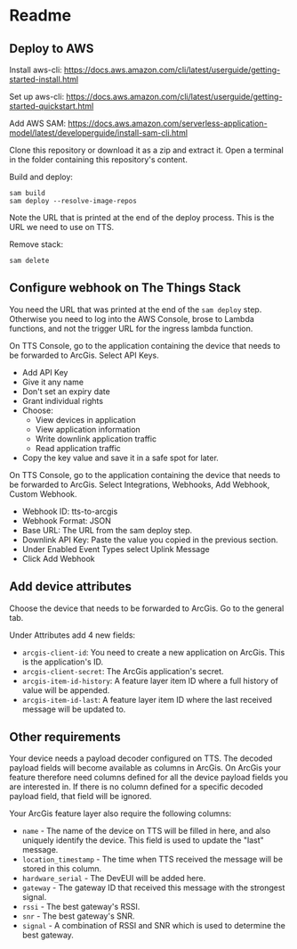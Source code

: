 # Readme

## Deploy to AWS

Install aws-cli: https://docs.aws.amazon.com/cli/latest/userguide/getting-started-install.html

Set up aws-cli: https://docs.aws.amazon.com/cli/latest/userguide/getting-started-quickstart.html

Add AWS SAM: https://docs.aws.amazon.com/serverless-application-model/latest/developerguide/install-sam-cli.html

Clone this repository or download it as a zip and extract it. Open a terminal in the folder containing this repository's content.

Build and deploy:
```
sam build
sam deploy --resolve-image-repos
```
Note the URL that is printed at the end of the deploy process. This is the URL we need to use on TTS.

Remove stack:
```
sam delete
```

## Configure webhook on The Things Stack

You need the URL that was printed at the end of the `sam deploy` step. Otherwise you need to log into the AWS Console, brose to Lambda functions, and not the trigger URL for the ingress lambda function.

On TTS Console, go to the application containing the device that needs to be forwarded to ArcGis. Select API Keys.
* Add API Key
* Give it any name
* Don't set an expiry date
* Grant individual rights
* Choose:
    * View devices in application
    * View application information
    * Write downlink application traffic
    * Read application traffic
* Copy the key value and save it in a safe spot for later.

On TTS Console, go to the application containing the device that needs to be forwarded to ArcGis. Select Integrations, Webhooks, Add Webhook, Custom Webhook.

* Webhook ID: tts-to-arcgis
* Webhook Format: JSON
* Base URL: The URL from the sam deploy step.
* Downlink API Key: Paste the value you copied in the previous section.
* Under Enabled Event Types select Uplink Message
* Click Add Webhook

## Add device attributes

Choose the device that needs to be forwarded to ArcGis. Go to the general tab.

Under Attributes add 4 new fields:
* `arcgis-client-id`: You need to create a new application on ArcGis. This is the application's ID.
* `arcgis-client-secret`: The ArcGis application's secret.
* `arcgis-item-id-history`: A feature layer item ID where a full history of value will be appended. 
* `arcgis-item-id-last`: A feature layer item ID where the last received message will be updated to.

## Other requirements

Your device needs a payload decoder configured on TTS. The decoded payload fields will become available as columns in ArcGis.
On ArcGis your feature therefore need columns defined for all the device payload fields you are interested in. If there is no column defined for a specific decoded payload field, that field will be ignored.

Your ArcGis feature layer also require the following columns:
* `name` - The name of the device on TTS will be filled in here, and also uniquely identify the device. This field is used to update the "last" message.
* `location_timestamp` - The time when TTS received the message will be stored in this column.
* `hardware_serial` - The DevEUI will be added here.
* `gateway` - The gateway ID that received this message with the strongest signal.
* `rssi` - The best gateway's RSSI.
* `snr` - The best gateway's SNR.
* `signal` - A combination of RSSI and SNR which is used to determine the best gateway.
